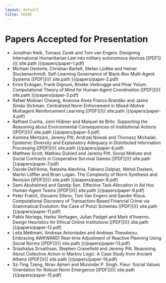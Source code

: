 ```yaml
---
layout: default
title: COINE
---
```


# Papers Accepted for Presentation

- Jonathan Kwik, Tomasz Zurek and Tom van Engers. Designing International Humanitarian Law into military autonomous devices [\[PDF\]]({{ site.path }}/papers/paper-1.pdf)
- Michael Oesterle, Christian Bartelt, Stefan Lüdtke and Heiner Stuckenschmidt. Self-Learning Governance of Black-Box Multi-Agent Systems [\[PDF\]]({{ site.path }}/papers/paper-2.pdf)
- Emre Erdogan, Frank Dignum, Rineke Verbrugge and Pinar Yolum. Computational Theory of Mind for Human-Agent Coordination [\[PDF\]]({{ site.path }}/papers/paper-3.pdf)
- Rafael Molinari Cheang, Anarosa Alves Franco Brandão and Jaime Simão Sichman. Centralized Norm Enforcement in Mixed-Motive Multiagent Reinforcement Learning [\[PDF\]]({{ site.path }}/papers/paper-4.pdf)
- Rafhael Cunha, Jomi Hübner and Maiquel de Brito. Supporting the Reasoning about Environmental Consequences of Institutional Actions [\[PDF\]]({{ site.path }}/papers/paper-5.pdf)
- Asimina Mertzani, Jeremy Pitt, Andrzej Nowak and Thomasz Michalak. Epistemic Diversity and Explanatory Adequacy in Distributed Information Processing [\[PDF\]]({{ site.path }}/papers/paper-6.pdf)
- Matthew Scott, Mathieu Dubied and Jeremy Pitt. Social Motives and Social Contracts in Cooperative Survival Games [\[PDF\]]({{ site.path }}/papers/paper-7.pdf)
- Davide Dell'Anna, Natasha Alechina, Fabiano Dalpiaz, Mehdi Dastani, Martin Löffler and Brian Logan. The Complexity of Norm Synthesis and Revision [\[PDF\]]({{ site.path }}/papers/paper-8.pdf)
- Sami Abuhaimed and Sandip Sen. Effective Task Allocation in Ad Hoc Human-Agent Teams [\[PDF\]]({{ site.path }}/papers/paper-9.pdf)
- Peter Fratrič, Giovanni Sileno, Tom Van Engers and Sander Klous. Computational Discovery of Transaction-Based Financial Crime via Grammatical Evolution: the Case of Ponzi Schemes [\[PDF\]]({{ site.path }}/papers/paper-11.pdf)
- Pablo Noriega, Harko Verhagen, Julian Padget and Mark d'Inverno. Design Heuristics for Ethical Online Institutions [\[PDF\]]({{ site.path }}/papers/paper-12.pdf)
- Leila Methnani, Andreas Antoniades and Andreas Theodorou. Embracing AWKWARD! Real-time Adjustment of Reactive Planning Using Social Norms [\[PDF\]]({{ site.path }}/papers/paper-13.pdf)
- Sriashalya Srivathsan, Stephen Cranefield and Jeremy Pitt. Reasoning About Collective Action in Markov Logic: A Case Study from Ancient Athens [\[PDF\]]({{ site.path }}/papers/paper-14.pdf)
- Sz-Ting Tzeng, Nirav Ajmeri and Munindar P. Singh. Fleur: Social Values Orientation for Robust Norm Emergence [\[PDF\]]({{ site.path }}/papers/paper-15.pdf)
